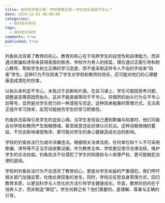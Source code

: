 ```yaml
---
title: 锐评彭中第三期：学校管理之困——学生抬头就是不专心？
date: 2024-12-01 00:00:00
categories:
  - 锐评彭州系列
tags:
  - 锐评彭州系列
comments: true
published: true
---
```


钓鱼执法背离了教育的初心。教育的核心在于培养学生的自觉性和自律能力，而非通过欺骗和诱导来获得表面的秩序。学校作为育人的摇篮，理应通过正面引导和耐心教导，帮助学生树立正确的学习态度，而不是采取这样令人不齿的手段来“陷害”学生。这种行为不仅损害了学生对学校和教师的信任，还可能对他们的心理健康造成潜在的伤害。

<!-- more -->

以抬头来判定不专心，未免过于武断和片面。在自习课上，学生可能因思考问题、调整姿态等原因而抬头，这并不能直接等同于不专心。将偶然的抬头行为与不专心划等号，显然是对学生努力的一种漠视与否定。这种简单粗暴的管理方式，无法真正提升学习效率，反而可能挫伤学生的学习积极性。

钓鱼执法容易引发学生的逆反心理。当学生发现自己遭到欺骗与陷害时，他们可能会对学校和教师产生抵触情绪，甚至故意违反纪律以示抗议。这种消极情绪的蔓延，不仅会影响课堂秩序，更可能对学生的身心健康造成长远的影响。

学校的钓鱼执法行为或许涉嫌违法。根据相关法律法规，任何单位和个人不可采用欺骗、诱导等不正当手段收集证据。作为教育主体，学校更应恪守法律法规，维护学生的合法权益。钓鱼执法不仅侵犯了学生的知情权与人格尊严权，更可能触犯法律的底线。

学校的钓鱼执法行为不仅违背了教育初心，更是对学生权益的严重侵犯。我们呼吁相关部门加强监管，杜绝此类现象的发生。同时，学校应反思自身管理方式，回归教育本质，以更加科学与人性化的方法引导学生健康成长。毕竟，教育的目的在于培养人才，而非制造“罪犯”。学生何罪之有？他们需要的，是理解、尊重与正确的引导。
